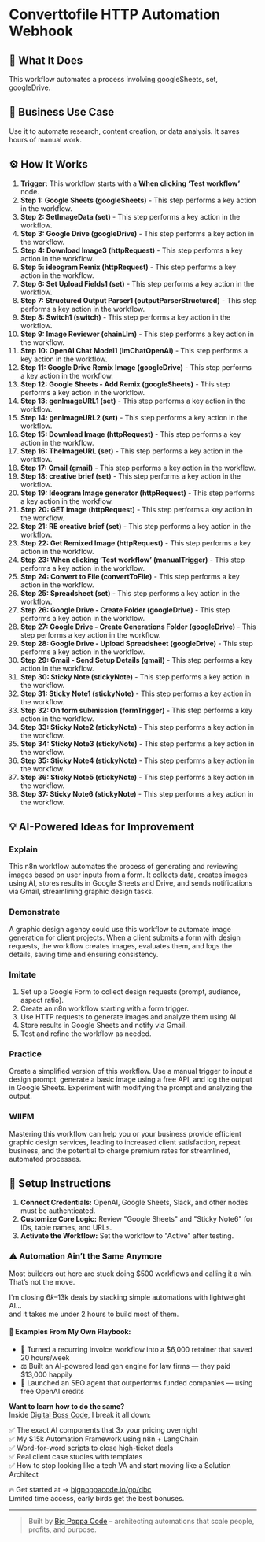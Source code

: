 # Converttofile HTTP Automation Webhook

## 🚀 What It Does
This workflow automates a process involving googleSheets, set, googleDrive.

## 💼 Business Use Case
Use it to automate research, content creation, or data analysis. It saves hours of manual work.

## ⚙️ How It Works
1.  **Trigger:** This workflow starts with a **When clicking ‘Test workflow’** node.
2. **Step 1: Google Sheets (googleSheets)** - This step performs a key action in the workflow.
3. **Step 2: SetImageData (set)** - This step performs a key action in the workflow.
4. **Step 3: Google Drive (googleDrive)** - This step performs a key action in the workflow.
5. **Step 4: Download Image3 (httpRequest)** - This step performs a key action in the workflow.
6. **Step 5: ideogram Remix (httpRequest)** - This step performs a key action in the workflow.
7. **Step 6: Set Upload Fields1 (set)** - This step performs a key action in the workflow.
8. **Step 7: Structured Output Parser1 (outputParserStructured)** - This step performs a key action in the workflow.
9. **Step 8: Switch1 (switch)** - This step performs a key action in the workflow.
10. **Step 9: Image Reviewer (chainLlm)** - This step performs a key action in the workflow.
11. **Step 10: OpenAI Chat Model1 (lmChatOpenAi)** - This step performs a key action in the workflow.
12. **Step 11: Google Drive Remix Image (googleDrive)** - This step performs a key action in the workflow.
13. **Step 12: Google Sheets - Add Remix (googleSheets)** - This step performs a key action in the workflow.
14. **Step 13: genImageURL1 (set)** - This step performs a key action in the workflow.
15. **Step 14: genImageURL2 (set)** - This step performs a key action in the workflow.
16. **Step 15: Download Image (httpRequest)** - This step performs a key action in the workflow.
17. **Step 16: TheImageURL (set)** - This step performs a key action in the workflow.
18. **Step 17: Gmail (gmail)** - This step performs a key action in the workflow.
19. **Step 18: creative brief (set)** - This step performs a key action in the workflow.
20. **Step 19: Ideogram Image generator (httpRequest)** - This step performs a key action in the workflow.
21. **Step 20: GET image (httpRequest)** - This step performs a key action in the workflow.
22. **Step 21: RE creative brief (set)** - This step performs a key action in the workflow.
23. **Step 22: Get Remixed Image (httpRequest)** - This step performs a key action in the workflow.
24. **Step 23: When clicking ‘Test workflow’ (manualTrigger)** - This step performs a key action in the workflow.
25. **Step 24: Convert to File (convertToFile)** - This step performs a key action in the workflow.
26. **Step 25: Spreadsheet (set)** - This step performs a key action in the workflow.
27. **Step 26: Google Drive - Create Folder (googleDrive)** - This step performs a key action in the workflow.
28. **Step 27: Google Drive - Create Generations Folder (googleDrive)** - This step performs a key action in the workflow.
29. **Step 28: Google Drive - Upload Spreadsheet (googleDrive)** - This step performs a key action in the workflow.
30. **Step 29: Gmail - Send Setup Details (gmail)** - This step performs a key action in the workflow.
31. **Step 30: Sticky Note (stickyNote)** - This step performs a key action in the workflow.
32. **Step 31: Sticky Note1 (stickyNote)** - This step performs a key action in the workflow.
33. **Step 32: On form submission (formTrigger)** - This step performs a key action in the workflow.
34. **Step 33: Sticky Note2 (stickyNote)** - This step performs a key action in the workflow.
35. **Step 34: Sticky Note3 (stickyNote)** - This step performs a key action in the workflow.
36. **Step 35: Sticky Note4 (stickyNote)** - This step performs a key action in the workflow.
37. **Step 36: Sticky Note5 (stickyNote)** - This step performs a key action in the workflow.
38. **Step 37: Sticky Note6 (stickyNote)** - This step performs a key action in the workflow.

## 💡 AI-Powered Ideas for Improvement
### Explain
This n8n workflow automates the process of generating and reviewing images based on user inputs from a form. It collects data, creates images using AI, stores results in Google Sheets and Drive, and sends notifications via Gmail, streamlining graphic design tasks.

### Demonstrate
A graphic design agency could use this workflow to automate image generation for client projects. When a client submits a form with design requests, the workflow creates images, evaluates them, and logs the details, saving time and ensuring consistency.

### Imitate
1. Set up a Google Form to collect design requests (prompt, audience, aspect ratio).
2. Create an n8n workflow starting with a form trigger.
3. Use HTTP requests to generate images and analyze them using AI.
4. Store results in Google Sheets and notify via Gmail.
5. Test and refine the workflow as needed.

### Practice
Create a simplified version of this workflow. Use a manual trigger to input a design prompt, generate a basic image using a free API, and log the output in Google Sheets. Experiment with modifying the prompt and analyzing the output.

### WIIFM
Mastering this workflow can help you or your business provide efficient graphic design services, leading to increased client satisfaction, repeat business, and the potential to charge premium rates for streamlined, automated processes.

## 🔧 Setup Instructions
1. **Connect Credentials:** OpenAI, Google Sheets, Slack, and other nodes must be authenticated.
2. **Customize Core Logic:** Review "Google Sheets" and "Sticky Note6" for IDs, table names, and URLs.
3. **Activate the Workflow:** Set the workflow to "Active" after testing.

### ⚠️ Automation Ain’t the Same Anymore

Most builders out here are stuck doing $500 workflows and calling it a win.  
That’s not the move.  

I'm closing $6k–$13k deals by stacking simple automations with lightweight AI...  
and it takes me under 2 hours to build most of them.

#### 🧠 Examples From My Own Playbook:
- 🔁 Turned a recurring invoice workflow into a $6,000 retainer that saved 20 hours/week  
- ⚖️ Built an AI-powered lead gen engine for law firms — they paid $13,000 happily  
- 🚀 Launched an SEO agent that outperforms funded companies — using free OpenAI credits  

**Want to learn how to do the same?**  
Inside [Digital Boss Code](https://bigpoppacode.io/go/dbc), I break it all down:

✅ The exact AI components that 3x your pricing overnight  
✅ My $15k Automation Framework using n8n + LangChain  
✅ Word-for-word scripts to close high-ticket deals  
✅ Real client case studies with templates  
✅ How to stop looking like a tech VA and start moving like a Solution Architect  

🔥 Get started at → [bigpoppacode.io/go/dbc](https://bigpoppacode.io/go/dbc)  
Limited time access, early birds get the best bonuses.

---
> Built by [Big Poppa Code](https://bigpoppacode.io) – architecting automations that scale people, profits, and purpose.
